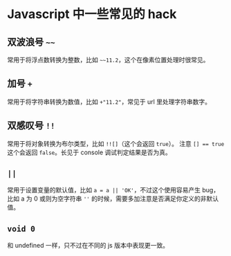# Javascript 中一些常见的 hack

## 双波浪号 `~~`

常用于将浮点数转换为整数，比如 `~~11.2`，这个在像素位置处理时很常见。

## 加号 `+`

常用于将字符串转换为数值，比如 `+"11.2"`，常见于 url 里处理字符串数字。

## 双感叹号 `!!`

常用于将对象转换为布尔类型，比如 `!![]`（这个会返回 `true`）。
注意 `[] == true` 这个会返回 `false`。长见于 console 调试判定结果是否为真。

## `||`

常用于设置变量的默认值，比如 `a = a || 'OK'`，不过这个使用容易产生 bug，比如 a 为 0 或则为空字符串 `''` 的时候，需要多加注意是否满足你定义的非默认值。

## `void 0`

和 undefined 一样，只不过在不同的 js 版本中表现更一致。